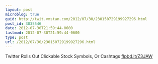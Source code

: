 ```yaml
---
layout: post
microblog: true
guid: http://twit.vmstan.com/2012/07/30/230150729199927296.html
post_id: 3035546
date: 2012-07-30T21:59:44-0600
lastmod: 2012-07-30T21:59:44-0600
type: post
url: /2012/07/30/230150729199927296.html
---
```

Twitter Rolls Out Clickable Stock Symbols, Or Cashtags <a href="http://flpbd.it/Z3JAW">flpbd.it/Z3JAW</a>
